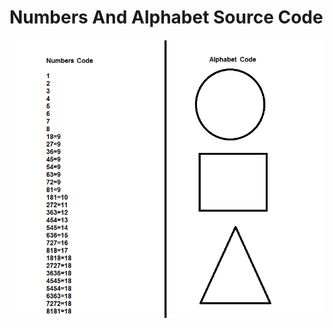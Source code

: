 # Numbers And Alphabet Source Code
<p align="center">
    	<img src="numbers-and-alphabet-code.png" alt="Numbers And Alphabet Code"/>
</p>
